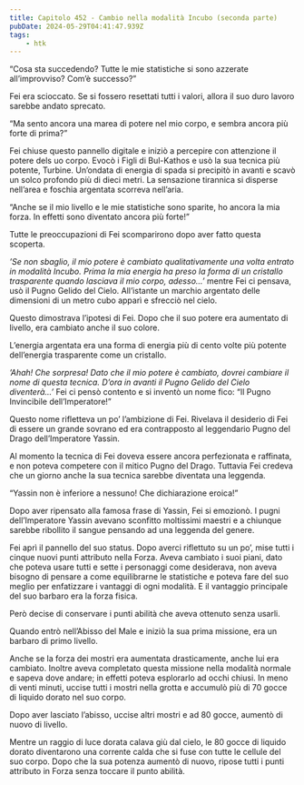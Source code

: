 ```yaml
---
title: Capitolo 452 - Cambio nella modalità Incubo (seconda parte)
pubDate: 2024-05-29T04:41:47.939Z
tags:
    - htk
---
```


“Cosa sta succedendo? Tutte le mie statistiche si sono azzerate all’improvviso? Com’è successo?”

Fei era scioccato. Se si fossero resettati tutti i valori, allora il suo duro lavoro sarebbe andato sprecato.

“Ma sento ancora una marea di potere nel mio corpo, e sembra ancora più forte di prima?”

Fei chiuse questo pannello digitale e iniziò a percepire con attenzione il potere dels uo corpo. Evocò i Figli di Bul-Kathos e usò la sua tecnica più potente, Turbine. Un’ondata di energia di spada si precipitò in avanti e scavò un solco profondo più di dieci metri. La sensazione tirannica si disperse nell’area e foschia argentata scorreva nell’aria.

“Anche se il mio livello e le mie statistiche sono sparite, ho ancora la mia forza. In effetti sono diventato ancora più forte!”

Tutte le preoccupazioni di Fei scomparirono dopo aver fatto questa scoperta.

<em>’Se non sbaglio, il mio potere è cambiato qualitativamente una volta entrato in modalità Incubo. Prima la mia energia ha preso la forma di un cristallo trasparente quando lasciava il mio corpo, adesso…’</em> mentre Fei ci pensava, usò il Pugno Gelido del Cielo. All’istante un marchio argentato delle dimensioni di un metro cubo apparì e sfrecciò nel cielo.

Questo dimostrava l’ipotesi di Fei. Dopo che il suo potere era aumentato di livello, era cambiato anche il suo colore.

L’energia argentata era una forma di energia più di cento volte più potente dell’energia trasparente come un cristallo.

<em>’Ahah! Che sorpresa! Dato che il mio potere è cambiato, dovrei cambiare il nome di questa tecnica. D’ora in avanti il Pugno Gelido del Cielo diventerà…’</em> Fei ci pensò contento e si inventò un nome fico: “Il Pugno Invincibile dell’Imperatore!”

Questo nome rifletteva un po’ l’ambizione di Fei. Rivelava il desiderio di Fei di essere un grande sovrano ed era contrapposto al leggendario Pugno del Drago dell’Imperatore Yassin.

Al momento la tecnica di Fei doveva essere ancora perfezionata e raffinata, e non poteva competere con il mitico Pugno del Drago. Tuttavia Fei credeva che un giorno anche la sua tecnica sarebbe diventata una leggenda.

“Yassin non è inferiore a nessuno! Che dichiarazione eroica!”

Dopo aver ripensato alla famosa frase di Yassin, Fei si emozionò. I pugni dell’Imperatore Yassin avevano sconfitto moltissimi maestri e a chiunque sarebbe ribollito il sangue pensando ad una leggenda del genere.

Fei aprì il pannello del suo status. Dopo averci riflettuto su un po’, mise tutti i cinque nuovi punti attributo nella Forza. Aveva cambiato i suoi piani, dato che poteva usare tutti e sette i personaggi come desiderava, non aveva bisogno di pensare a come equilibrarne le statistiche e poteva fare del suo meglio per enfatizzare i vantaggi di ogni modalità. E il vantaggio principale del suo barbaro era la forza fisica.

Però decise di conservare i punti abilità che aveva ottenuto senza usarli.

Quando entrò nell’Abisso del Male e iniziò la sua prima missione, era un barbaro di primo livello.

Anche se la forza dei mostri era aumentata drasticamente, anche lui era cambiato. Inoltre aveva completato questa missione nella modalità normale e sapeva dove andare; in effetti poteva esplorarlo ad occhi chiusi. In meno di venti minuti, uccise tutti i mostri nella grotta e accumulò più di 70 gocce di liquido dorato nel suo corpo.

Dopo aver lasciato l’abisso, uccise altri mostri e ad 80 gocce, aumentò di nuovo di livello.

Mentre un raggio di luce dorata calava giù dal cielo, le 80 gocce di liquido dorato diventarono una corrente calda che si fuse con tutte le cellule del suo corpo. Dopo che la sua potenza aumentò di nuovo, ripose tutti i punti attributo in Forza senza toccare il punto abilità.



